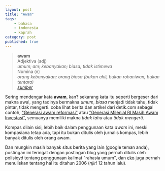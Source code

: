 ```yaml
---
layout: post
title: "Awam"
tags: 
    - bahasa
    - indonesia
    - kaprah
category: post
published: true
---
```

> **awam**<br>
> Adjektiva (adj)<br>
> *umum; am; kebanyakan; biasa; tidak istimewa*<br>
> Nomina (n)<br>
> *orang kebanyakan; orang biasa (bukan ahli, bukan rohaniwan, bukan tentara)*<br>
[*sumber*](http://kateglo.com/?mod=dictionary&action=view&phrase=awam)

Sering mendengar kata **awam**, kan? sekarang kata itu seperti bergeser dari makna awal, yang tadinya bermakna *umum*, *biasa* menjadi tidak tahu, tidak pintar, tidak mengerti. coba lihat berita dan artikel dari detik.com sebagai contoh, ["Generasi awam reformasi"](https://news.detik.com/kolom/4038328/generasi-awam-reformasi) atau ["Generasi Milenial RI Masih Awam Investasi"](https://finance.detik.com/bursa-dan-valas/d-3531495/generasi-milenial-ri-masih-awam-investasi), semuanya memiliki makna *tidak tahu* atau *tidak mengerti*. 

Kompas dilain sisi, lebih baik dalam penggunaan kata *awam* ini, meski kompasiana tetap ada, tapi itu bukan ditulis oleh jurnalis kompas, lebih banyak ditulis oleh orang awam.

Dan mungkin masih banyak situs berita yang lain (google teman anda), postingan ini teringat dengan postingan blog yang pernah ditulis oleh polisieyd tentang penggunaan kalimat "rahasia umum", dan [eko](https://ryosaeba.wordpress.com/2006/01/22/rahasia-umum/) juga pernah menuliskan tentang hal itu ditahun 2006 (*njir!* 12 tahun lalu).